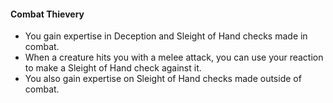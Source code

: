 #### Combat Thievery

- You gain expertise in Deception and Sleight of Hand checks made in combat.
- When a creature hits you with a melee attack, you can use your reaction to make a Sleight of Hand check against it.
- You also gain expertise on Sleight of Hand checks made outside of combat.
